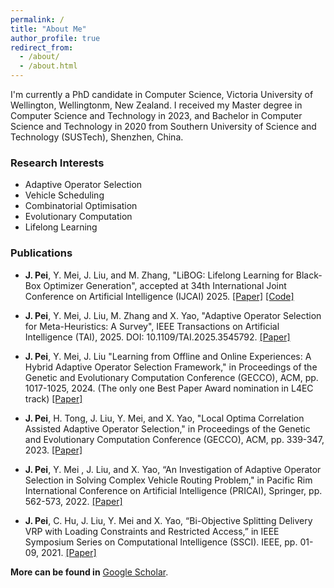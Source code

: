 ```yaml
---
permalink: /
title: "About Me"
author_profile: true
redirect_from: 
  - /about/
  - /about.html
---
```


I'm currently a PhD candidate in Computer Science, Victoria University of Wellington, Wellingtonm, New Zealand. I received my Master degree in Computer Science and Technology in 2023, and Bachelor in Computer Science and Technology in 2020 from Southern University of Science and Technology (SUSTech), Shenzhen, China. 


### Research Interests

* Adaptive Operator Selection
* Vehicle Scheduling 
* Combinatorial Optimisation
* Evolutionary Computation
* Lifelong Learning

### Publications

* **J. Pei**, Y. Mei, J. Liu, and M. Zhang, "LiBOG: Lifelong Learning for Black-Box Optimizer Generation", accepted at 34th International Joint Conference on Artificial Intelligence (IJCAI) 2025. [[Paper]](https://arxiv.org/abs/2505.13025) [[Code]](https://github.com/PeiJY/LiBOG)

* **J. Pei**, Y. Mei, J. Liu, M. Zhang and X. Yao, "Adaptive Operator Selection for Meta-Heuristics: A Survey", IEEE Transactions on Artificial Intelligence (TAI), 2025. DOI: 10.1109/TAI.2025.3545792. [[Paper]](https://ieeexplore.ieee.org/abstract/document/10904096)

* **J. Pei**, Y. Mei, J. Liu "Learning from Offline and Online Experiences: A Hybrid Adaptive Operator Selection Framework," in Proceedings of the Genetic and Evolutionary Computation Conference (GECCO), ACM, pp. 1017-1025, 2024. (The only one Best Paper Award nomination in L4EC track) [[Paper]](https://dl.acm.org/doi/abs/10.1145/3638529.3654062)

* **J. Pei**, H. Tong, J. Liu, Y. Mei, and X. Yao, "Local Optima Correlation Assisted Adaptive Operator Selection," in Proceedings of the Genetic and Evolutionary Computation Conference (GECCO), ACM, pp. 339-347, 2023. [[Paper]](https://dl.acm.org/doi/abs/10.1145/3583131.3590399)

* **J. Pei**, Y. Mei , J. Liu, and X. Yao, “An Investigation of Adaptive Operator Selection in Solving Complex Vehicle Routing Problem," in Pacific Rim International Conference on Artificial Intelligence (PRICAI), Springer, pp. 562-573, 2022. [[Paper]](https://doi.org/10.1007/978-3-031-20862-1_41)

* **J. Pei**, C. Hu, J. Liu, Y. Mei and X. Yao, “Bi-Objective Splitting Delivery VRP with Loading Constraints and Restricted Access,” in IEEE Symposium Series on Computational Intelligence (SSCI). IEEE, pp. 01-09, 2021. [[Paper]](https://doi.org/10.1109/SSCI50451.2021.9659967)


**More can be found in** [Google Scholar](https://scholar.google.com/citations?user=WyBHVhYAAAAJ).
